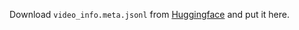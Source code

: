 Download `video_info.meta.jsonl` from [Huggingface](https://huggingface.co/datasets/THUDM/MotionBench) and put it here.